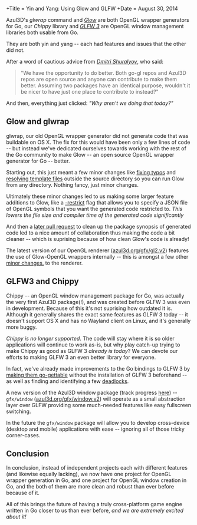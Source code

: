 +Title = Yin and Yang: Using Glow and GLFW
+Date  = August 30, 2014

Azul3D's *glwrap* command and *[Glow](https://github.com/go-gl/glow)* are both OpenGL wrapper generators for Go, our *Chippy* library and *[GLFW 3](https://github.com/glfw/glfw)* are OpenGL window management libraries both usable from Go.

They are both yin and yang -- each had features and issues that the other did not.

After a word of cautious advice from *[Dmitri Shuralyov](https://github.com/azul3d/issues/issues/5#issuecomment-51740222)*, who said:

> "We have the opportunity to do better. Both go-gl repos and Azul3D repos are open source and anyone can contribute to make them better. Assuming two packages have an identical purpose, wouldn't it be nicer to have just one place to contribute to instead?"

And then, everything just clicked: *"Why aren't we doing that today?"*

## Glow and glwrap

glwrap, our old OpenGL wrapper generator did not generate code that was buildable on OS X. The fix for this would have been only a few lines of code -- but instead we've dedicated ourselves towards working with the rest of the Go community to make Glow -- an open source OpenGL wrapper generator for Go -- better.

Starting out, this just meant a few minor changes like [fixing typos](https://github.com/go-gl/glow/pull/38) and [resolving template files](https://github.com/go-gl/glow/pull/36) outside the source directory so you can run Glow from any directory. Nothing fancy, just minor changes.

Ultimately these minor changes led to us making some larger feature additions to Glow, like a [-restrict](https://github.com/go-gl/glow/pull/43) flag that allows you to specify a JSON file of OpenGL symbols that you want the generated code restricted to. *This lowers the file size and compiler time of the generated code significantly*

And then a [later pull request](https://github.com/go-gl/glow/pull/41) to clean up the package synopsis of generated code led to a nice amount of collaboration thus making the code a bit cleaner -- which is suprising because of how clean Glow's code is already!

The latest version of our OpenGL renderer ([azul3d.org/gfx/gl2.v2](http://azul3d.org/gfx/gl2.v2)) features the use of Glow-OpenGL wrappers internally -- this is amongst a few other [minor changes.](https://github.com/azul3d/gfx-gl2#version-2) to the renderer.

## GLFW3 and Chippy

Chippy -- an OpenGL window management package for Go, was actually the very first Azul3D package(!), and was created before GLFW 3 was even in development. Because of this it's not suprising how outdated it is. Although it generally shares the exact same features as GLFW 3 today -- it doesn't support OS X and has no Wayland client on Linux, and it's generally more buggy.

*Chippy is no longer supported*. The code will stay where it is so older applications will continue to work as-is, but why play catch-up trying to make Chippy as good as GLFW 3 *already is today*? We can devote our efforts to making GLFW 3 an even better library for everyone.

In fact, we've already made improvements to the Go bindings to GLFW 3 by [making them go-gettable](https://github.com/go-gl/glfw3/pull/83) without the installation of GLFW 3 beforehand -- as well as finding and identifying a few [deadlocks](https://github.com/go-gl/glfw3/issues/8#issuecomment-53814911).

A new version of the Azul3D window package (track progress [here](https://github.com/azul3d/issues/issues/20)) -- `gfx/window` ([azul3d.org/gfx/window.v2](http://azul3d.org/gfx/window.v2)) will operate as a small abstraction layer over GLFW providing some much-needed features like easy fullscreen switching.

In the future the `gfx/window` package will allow you to develop cross-device (desktop and mobile) applications with ease -- ignoring all of those tricky corner-cases.

## Conclusion

In conclusion, instead of independent projects each with different features (and likewise equally lacking), we now have one project for OpenGL wrapper generation in Go, and one project for OpenGL window creation in Go, and the both of them are more clean and robust than ever before because of it.

All of this brings the future of having a truly cross-platform game engine written in Go closer to us than ever before, *and we are extremely excited about it!*
